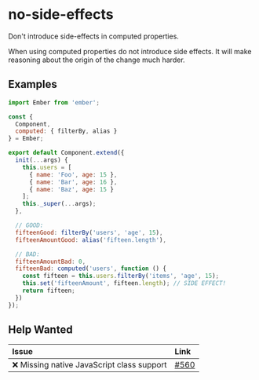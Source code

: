 # no-side-effects

Don't introduce side-effects in computed properties.

When using computed properties do not introduce side effects. It will make reasoning about the origin of the change much harder.

## Examples

```javascript
import Ember from 'ember';

const {
  Component,
  computed: { filterBy, alias }
} = Ember;

export default Component.extend({
  init(...args) {
    this.users = [
      { name: 'Foo', age: 15 },
      { name: 'Bar', age: 16 },
      { name: 'Baz', age: 15 }
    ];
    this._super(...args);
  },

  // GOOD:
  fifteenGood: filterBy('users', 'age', 15),
  fifteenAmountGood: alias('fifteen.length'),

  // BAD:
  fifteenAmountBad: 0,
  fifteenBad: computed('users', function () {
    const fifteen = this.users.filterBy('items', 'age', 15);
    this.set('fifteenAmount', fifteen.length); // SIDE EFFECT!
    return fifteen;
  })
});
```

## Help Wanted

| Issue | Link |
| :-- | :-- |
| :x: Missing native JavaScript class support | [#560](https://github.com/ember-cli/eslint-plugin-ember/issues/560) |
